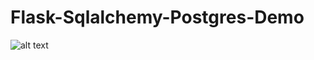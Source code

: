 # Flask-Sqlalchemy-Postgres-Demo

![alt text](https://github.com/lamprospapav/Car-and-lane-detection-with-opencv-and-yolo-cpp/blob/master/car_lane_detection.png)
